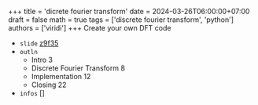 +++
title = 'dicrete fourier transform'
date = 2024-03-26T06:00:00+07:00
draft = false
math = true
tags = ['discrete fourier transform', 'python']
authors = ['viridi']
+++
Create your own DFT code <!--more-->

+ `slide` [z9f35](https://osf.io/z9f35)
+ `outln`
  - Intro 3
  - Discrete Fourier Transform 8
  - Implementation 12
  - Closing 22
+ `infos` []
